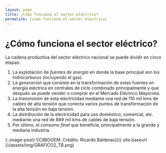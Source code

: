 ```yaml
---
layout: page
title: ¿Cómo funciona el sector eléctrico?
permalink: /como-funciona-el-sector-electrico/
---
```


# ¿Cómo funciona el sector eléctrico?

La cadena productiva del sector eléctrico nacional se puede dividir en cinco etapas: 

1) La explotación de *fuentes de energía* en donde la base principal son los hidrocarburos (incluyendo el gas). 
2) La *generación* que consiste en la transformación de estas fuentes en energía eléctrica en centrales de ciclo combinado principalmente y que después se puede vender o comprar en el Mercado Eléctrico Mayorista.
3) La *transmisión* de esta electricidad mediante una red de 110 mil kms de cables de alta tensión que conecta varios puntos de transformación de la alta tensión en baja tensión.
4) La *distribución* de la electricidad para uso doméstico, comercial, etc. mediante una red de 889 mil kms de cables de baja tensión.
5) Por último, el *consumo final* que beneficia, principalmente a la grande y mediana industria.     

{:.image-post}
![CIBIOGEM. Crédito: Ricardo Balderas]({{ site.baseurl }}/assets/img/GRÁFICO2_TB.png)
